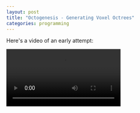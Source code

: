 ```yaml
---
layout: post
title: "Octogenesis - Generating Voxel Octrees"
categories: programming
---
```


Here's a video of an early attempt:

<video src="/assets/octreegen.webm" autoplay loop></video>
